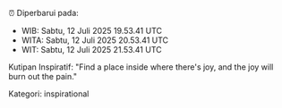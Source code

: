 ⏰ Diperbarui pada:
- WIB: Sabtu, 12 Juli 2025 19.53.41 UTC
- WITA: Sabtu, 12 Juli 2025 20.53.41 UTC
- WIT: Sabtu, 12 Juli 2025 21.53.41 UTC

Kutipan Inspiratif:
"Find a place inside where there's joy, and the joy will burn out the pain."


Kategori: inspirational

